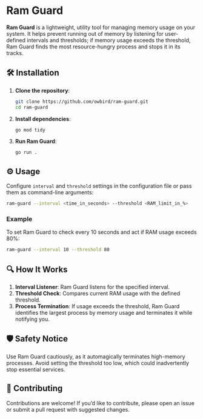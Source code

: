# Ram Guard

**Ram Guard** is a lightweight, utility tool for managing memory usage on your system. It helps prevent running out of memory by listening for user-defined intervals and thresholds; if memory usage exceeds the threshold, Ram Guard finds the most resource-hungry process and stops it in its tracks.

## 🛠️ Installation

1. **Clone the repository**:
    ```bash
    git clone https://github.com/owbird/ram-guard.git
    cd ram-guard
    ```

2. **Install dependencies**:
    ```bash
    go mod tidy
    ```

3. **Run Ram Guard**:
    ```bash
    go run .
    ```

## ⚙️ Usage

Configure `interval` and `threshold` settings in the configuration file or pass them as command-line arguments:

```bash
ram-guard --interval <time_in_seconds> --threshold <RAM_limit_in_%>
```

### Example

To set Ram Guard to check every 10 seconds and act if RAM usage exceeds 80%:
```bash
ram-guard --interval 10 --threshold 80
```

## 🔍 How It Works

1. **Interval Listener**: Ram Guard listens for the specified interval.
2. **Threshold Check**: Compares current RAM usage with the defined threshold.
3. **Process Termination**: If usage exceeds the threshold, Ram Guard identifies the largest process by memory usage and terminates it while notifying you.

## 🛡️ Safety Notice

Use Ram Guard cautiously, as it automagically terminates high-memory processes. Avoid setting the threshold too low, which could inadvertently stop essential services.

## 🤝 Contributing

Contributions are welcome! If you’d like to contribute, please open an issue or submit a pull request with suggested changes.
